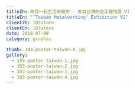 ```yaml
---
titleZh: 與我一起生活的器物 · 來自台灣的金工器物展 VI
titleEn: "'Taiwan Metalworking' Exhibition VI"
clientZh: 103store
clientEn: 103store
date: 2018-07-08
category: graphic

thumb: 103-poster-taiwan-0.jpg
gallery:
  - 103-poster-taiwan-1.jpg
  - 103-poster-taiwan-2.jpg
  - 103-poster-taiwan-3.jpg
  - 103-poster-taiwan-4.jpg
---
```

